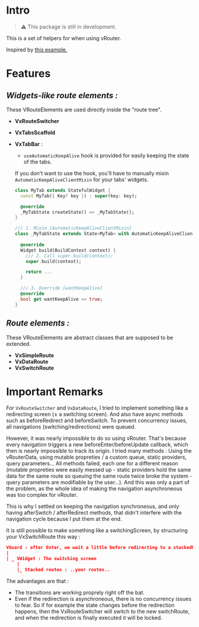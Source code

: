 <!-- 
This README describes the package. If you publish this package to pub.dev,
this README's contents appear on the landing page for your package.

For information about how to write a good package README, see the guide for
[writing package pages](https://dart.dev/guides/libraries/writing-package-pages). 

For general information about developing packages, see the Dart guide for
[creating packages](https://dart.dev/guides/libraries/create-library-packages)
and the Flutter guide for
[developing packages and plugins](https://flutter.dev/developing-packages). 
-->

# Intro

> ⚠️ This package is still in development.

This is a set of helpers for when using vRouter.

Inspired by [this example.](https://github.com/lulupointu/vrouter/issues/32#issuecomment-885035432)

# Features

## *Widgets-like route elements :*

These VRouteElements are used directly inside the "route tree".

- **VxRouteSwitcher**
- **VxTabsScaffold**
- **VxTabBar** :
  - `useAutomaticKeepAlive` hook is provided for easily keeping the state of the tabs.

  If you don't want to use the hook, you'll have to manually mixin `AutomaticKeepAliveClientMixin` for your tabs' widgets.

  ```dart
  class MyTab extends StatefulWidget {
    const MyTab({ Key? key }) : super(key: key);

    @override
    _MyTabState createState() => _MyTabState();
  }

  /// 1. Mixin [AutomaticKeepAliveClientMixin]
  class _MyTabState extends State<MyTab> with AutomaticKeepAliveClientMixin<MyTab> {
    
    @override
    Widget build(BuildContext context) {
      /// 2. Call super.build(context);
      super.build(context);

      return ...
    }

    /// 3. Override [wantKeepAlive]
    @override
    bool get wantKeepAlive => true;
  }

  ```

## *Route elements :*

These VRouteElements are abstract classes that are supposed to be extended.

- **VxSimpleRoute**
- **VxDataRoute**
- **VxSwitchRoute**

# Important Remarks

For `VxRouteSwitcher` and `VxDataRoute`, I tried to implement something like a redirecting screen (± a switching screen). And also have async methods such as beforeRedirect and beforeSwitch. To prevent concurrency issues, all navigations (switching/redirections) were queued.

However, it was nearly impossible to do so using vRouter. That's because every navigation triggers a new beforeEnter/beforeUpdate callback, which then is nearly impossible to track its origin. I tried many methods : Using the vRouterData, using mutable propreties / a custom queue, static providers, query parameters... All methods failed, each one for a different reason (mutable propreties were easily messed up - static providers hold the same data for the same route so queuing the same route twice broke the system - query parameters are modifiable by the user...). And this was only a part of the problem, as the whole idea of making the navigation asynchroneous was too complex for vRouter.

This is why I settled on keeping the navigation synchroneous, and only having afterSwitch / afterRedirect methods, that didn't interfere with the navigation cycle because I put them at the end.

It is still possible to make something like a switchingScreen, by structuring your VxSwitchRoute this way :

```json
VGuard : after Enter, we wait a little before redirecting to a stackedRoute.
|
| _ VWidget : The switching screen
    |
    |_ Stacked routes : ..your routes..
```

The advantages are that :

- The transitions are working proprely right off the bat.
- Even if the redirection is asynchroneous, there is no concurrency issues to fear. So if for example the state changes before the redirection happens, then the VxRouteSwitcher will switch to the new switchRoute, and when the redirection is finally executed it will be locked.
